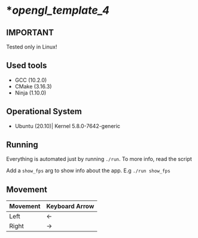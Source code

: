 # **opengl_template_4*

## **IMPORTANT**

Tested only in Linux!

## **Used tools**

* GCC (10.2.0)
* CMake (3.16.3)
* Ninja (1.10.0)

## **Operational System**

* Ubuntu (20.10)| Kernel 5.8.0-7642-generic

## **Running**

Everything is automated just by running `./run`. To more info, read the script

Add a `show_fps` arg to show info about the app. E.g `./run show_fps`

## Movement

| Movement | Keyboard Arrow |
|----------|----------------|
| Left     | ←              |
| Right    | →              |

